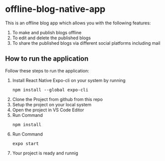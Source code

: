 # offline-blog-native-app

<p>This is an offline blog app which allows you with the following features:
<ol>
<li>To make and publish blogs offline</li>
<li>To edit and delete the published blogs</li>
<li>To share the published blogs via different social platforms including mail</li>
</ol>
</p>

## How to run the application

<p>
Follow these steps to run the application:
<ol>
<li>Install React Native Expo-cli on your system by running <pre>npm install --global expo-cli</pre></li>
<li>Clone the Project from github from this repo</li>
<li>Setup the project on your local system</li>
<li>Open the project in VS Code Editor</li>
<li>Run Command <pre>npm install</pre></li>
<li>Run Command <pre>expo start</pre> </li>
<li>Your project is ready and runnig</li>
</ol>
</p>
